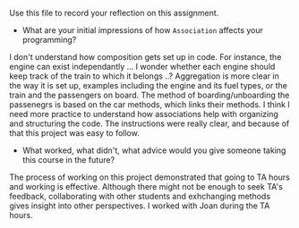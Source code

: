Use this file to record your reflection on this assignment.

- What are your initial impressions of how `Association` affects your programming?

 I don't understand how composition gets set up in code. For instance, the engine can exist independantly ... I wonder whether each engine should keep track of the train to which it belongs ..?
 Aggregation is more clear in the way it is set up, examples including the engine and its fuel types, or the train and the passengers on board. The method of boarding/unboarding the passenegrs is based on the car methods, which links their methods. 
 I think I need more practice to understand how associations help with organizing and structuring the code. The instructions were really clear, and because of that this project was easy to follow.

- What worked, what didn't, what advice would you give someone taking this course in the future?

The process of working on this project demonstrated that going to TA hours and working is effective. Although there might not be enough to seek TA's feedback, collaborating with other students and exhchanging methods gives insight into other perspectives. I worked with Joan during the TA hours.
